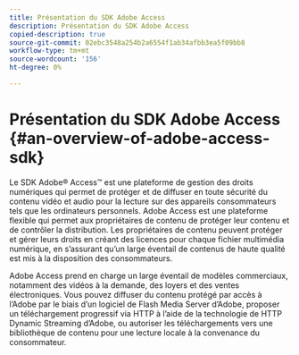 ```yaml
---
title: Présentation du SDK Adobe Access
description: Présentation du SDK Adobe Access
copied-description: true
source-git-commit: 02ebc3548a254b2a6554f1ab34afbb3ea5f09bb8
workflow-type: tm+mt
source-wordcount: '156'
ht-degree: 0%

---
```


# Présentation du SDK Adobe Access {#an-overview-of-adobe-access-sdk}

Le SDK Adobe® Access™ est une plateforme de gestion des droits numériques qui permet de protéger et de diffuser en toute sécurité du contenu vidéo et audio pour la lecture sur des appareils consommateurs tels que les ordinateurs personnels. Adobe Access est une plateforme flexible qui permet aux propriétaires de contenu de protéger leur contenu et de contrôler la distribution. Les propriétaires de contenu peuvent protéger et gérer leurs droits en créant des licences pour chaque fichier multimédia numérique, en s’assurant qu’un large éventail de contenus de haute qualité est mis à la disposition des consommateurs.

Adobe Access prend en charge un large éventail de modèles commerciaux, notamment des vidéos à la demande, des loyers et des ventes électroniques. Vous pouvez diffuser du contenu protégé par accès à l’Adobe par le biais d’un logiciel de Flash Media Server d’Adobe, proposer un téléchargement progressif via HTTP à l’aide de la technologie de HTTP Dynamic Streaming d’Adobe, ou autoriser les téléchargements vers une bibliothèque de contenu pour une lecture locale à la convenance du consommateur.
